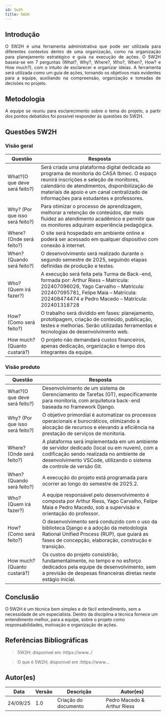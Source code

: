 ```yaml
---
id: 5w2h
title: 5W2H
---
```


## Introdução

<p align = "justify">
    O 5W2H é uma ferramenta administrativa  que pode ser utilizada para diferentes contextos dentro de uma organização, como na organização para planejamento estratégico e guia na execução de ações. O 5W2H baseia-se em 7 perguntas (What?, Why?, Where?, Who?, When?, How? e How much?), com o intuito de esclarecer e organizar ideias. A ferramenta será utilizada como um guia de ações, tornando os objetivos mais evidentes para a equipe, auxiliando na compreensão, organização e tomadas de decisões no projeto.
</p>

## Metodologia

<p align = "justify">
    A equipe se reuniu para esclarecimento sobre o tema do projeto, a partir dos pontos debatidos foi possível responder às questões do 5W2H.  
</p>


## Questões 5W2H

### Visão geral

|Questão|Resposta|
|-------|--------|
|What?(O que deve será feito?)|Será criada uma plataforma digital dedicada ao programa de monitoria do CASA Ibmec. O espaço reunirá inscrições e seleção de monitores, calendário de atendimentos, disponibilização de materiais de apoio e um canal centralizado de informações para estudantes e professores.|
|Why? (Por que isso será feito?)|Para otimizar o processo de aprendizagem, melhorar a retenção de conteúdos, dar mais fluidez ao atendimento acadêmico e permitir que os monitores adquiram experiência pedagógica.|
|Where? (Onde será feito?)|O site será hospedado em ambiente online e poderá ser acessado em qualquer dispositivo com conexão à internet.|
|When? (Quando será feito?)|O desenvolvimento será realizado durante o segundo semestre de 2025, seguindo etapas definidas de produção e testes.|
|Who? (Quem irá fazer?)|A execução será feita pela Turma de Back-end, formada por: Arthur Riess – Matrícula: 202407096026, Yago Carvalho – Matrícula: 202407095781, Felipe Maia – Matrícula: 202408474474 e Pedro Macedo – Matrícula: 202401318728|
|How? (Como será feito?)|O trabalho será dividido em fases: planejamento, prototipagem, criação de conteúdo, publicação, testes e melhorias. Serão utilizadas ferramentas e tecnologias de desenvolvimento web.|
|How much? (Quanto custará?)|O projeto não demandará custos financeiros, apenas dedicação, organização e tempo dos integrantes da equipe.|

### Visão produto

|Questão|Resposta|
|-------|--------|
|What?(O que deve será feito?)| Desenvolvimento de um sistema de Gerenciamento de Tarefas (GT), especificamente para monitoria, com arquitetura back-end baseada no framework Django.|
|Why? (Por que isso será feito?)|O objetivo primordial é automatizar os processos operacionais e burocráticos, otimizando a alocação de recursos e elevando a eficiência na prestação de serviços de monitoria.|
|Where? (Onde será feito?)|A plataforma será implementada em um ambiente de servidor dedicado (local ou em nuvem), com a codificação sendo realizada no ambiente de desenvolvimento VSCode, utilizando o sistema de controle de versão Git.|
|When? (Quando será feito?)|A execução do projeto está programada para ocorrer ao longo do semestre de 2025.2.|
|Who? (Quem irá fazer?)| A equipe responsável pelo desenvolvimento é composta por Arthur Riess, Yago Carvalho, Felipe Maia e Pedro Macedo, sob a supervisão e orientação do professor.|
|How? (Como será feito?)| O desenvolvimento será conduzido com o uso da biblioteca Django e a adoção da metodologia Rational Unified Process (RUP), que guiará as fases de concepção, elaboração, construção e transição.|
|How much? (Quanto custará?)|Os custos do projeto consistirão, fundamentalmente, no tempo e no esforço dedicados pela equipe de desenvolvimento, sem a previsão de despesas financeiras diretas neste estágio inicial.|

## Conclusão

O 5W2H é um técnica bem simples e de fácil entendimento, sem a necessidade de um especialista. Dentro da disciplina a técnica fornece um entendimento melhor, para a equipe, sobre o projeto como responsabilidades, motivação e organização de ações.   
 
 
## Referências Bibliográficas
> 5W2H: disponivel em :https://www../

> O que é 5W2H, disponivel em :https://www...

## Autor(es)
| Data | Versão | Descrição | Autor(es) |
| -- | -- | -- | -- |
| 24/09/25 | 1.0 | Criação do documento | Pedro Macedo & Arthur Riess | 


